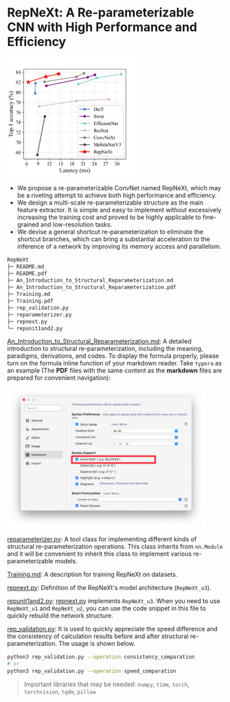 # RepNeXt: A Re-parameterizable CNN with High Performance and Efficiency

<img src=".assets/top.jpg" alt="top" style="zoom:30%;" />

* We propose a re-parameterizable ConvNet named RepNeXt, which may be a riveting attempt to achieve both high performance and efficiency.
* We design a multi-scale re-parameterizable structure as the main feature extractor. It is simple and easy to implement without excessively increasing the training cost and proved to be highly applicable to fine-grained and low-resolution tasks.
* We devise a general shortcut re-parameterization to eliminate the shortcut branches, which can bring a substantial acceleration to the inference of a network by improving its memory access and parallelism.

```
RepNeXt
├─ README.md
├─ README.pdf
├─ An_Introduction_to_Structural_Reparameterization.md
├─ An_Introduction_to_Structural_Reparameterization.pdf
├─ Training.md
├─ Training.pdf
├─ rep_validation.py
├─ reparameterizer.py
├─ repnext.py
└─ repunit1and2.py
```

[An_Introduction_to_Structural_Reparameterization.md](./An_Introduction_to_Structural_Reparameterization.md): A detailed introduction to structural re-parameterization, including the meaning, paradigms, derivations, and codes. To display the formula properly, please turn on the formula inline function of your markdown reader. Take `typora` as an example (The **PDF** files with the same content as the **markdown** files are prepared for convenient navigation):

<img src=".assets/fopen.png" alt="fopen" style="zoom:45%;" />

[reparameterizer.py](./reparameterizer.py): A tool class for implementing different kinds of structural re-parameterization operations. This class inherits from `nn.Module` and it will be convenient to inherit this class to implement various re-parameterizable models.

[Training.md](./Training.md): A description for training RepNeXt on datasets.

[repnext.py](./repnext.py): Definition of the RepNeXt's model architecture (`RepNeXt_u3`).

[repunit1and2.py](./repunit1and2.py): [repnext.py](./repnext.py) implements `RepNeXt_u3`. When you need to use `RepNeXt_u1` and `RepNeXt_u2`, you can use the code snippet in this file to quickly rebuild the network structure.

[rep_validation.py](./rep_validation.py): It is used to quickly appreciate the speed difference and the consistency of calculation results before and after structural re-parameterization. The usage is shown below.

```bash
python3 rep_validation.py --operation consistency_comparation
# or
python3 rep_validation.py --operation speed_comparation
```

> Important libraries that may be needed: `numpy`, `timm`, `torch`, `torchvision`, `tqdm`, `pillow`

